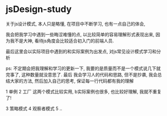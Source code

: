 # jsDesign-study
  关于js设计模式, 本人只是略懂, 在项目中不断学习, 也有一点自己的体会, 
  
  我会把我学习中遇到一些晦涩难懂的点, 以比较简单的容易理解形式表现出来, 
  因为我不是大神, 看待js角度会比较适合初入门的前端人员. 

  最后这里会以实际项目中遇到的和实际案例为出发点, 对js常见设计模式学习和分析
  
  ps: 不定期会把我理解和学习的更新一下, 我要的是质量而不是一个模式说几下就完事了, 这种数量就没意思了.
      最后 我会学习人的代码和思路, 但不是抄袭, 我会总结大家的方法, 然后加入自己的思考, 保证每一行代码都有我的理解
  
  1 单例 
  2 工厂
    这两个模式比较实用, b实际案例也很多, 也比较好理解, 我就不重复了!
    
  3 策略模式
  4 观察者模式
  5 ..
